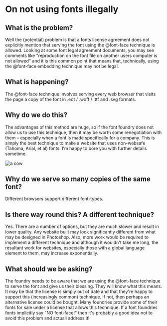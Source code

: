 # On not using fonts illegally

## What is the problem?

Well the (potential) problem is that a fonts license agreement does not explicitly mention that serving the font using the @font-face technique is allowed. Looking at some font legal agreement documents, you may see comments like "reproduction on the font file on another users computer is not allowed" and it is  this common point that means that, technically, using the @font-face embedding technique may not be legal.
 
## What is happening?

The @font-face technique involves serving every web browser that visits the page a copy of the font in .eot / .woff / .ttf and .svg formats.
 
## Why do we do this?

The advantages of this method are huge, so if the font foundry does not allow us to use this technique, then it may be worth some renegotiation with them – especially when a font is made specifically for a company. This is simply the best technique to make a website that uses non-websafe (Tahoma, Arial, et al) fonts. I'm happy to bore you with further details sometime.
 
![a cow](/http://siloamspringsvet.com/filerequest/1066)
 
## Why do we serve so many copies of the same font?

Different browsers support different font-types.
 
## Is there way round this? A different technique?

Yes. There are a number of options, but they are much slower and result in lower quality. Any website built may look significantly different from what may be designed in Photoshop. Also, more work would be required to implement a different technique and although it wouldn't take me long, the resultant work for websites, especially those with a global language element to them, may increase exponentially.
 
## What should we be asking?

The foundry needs to be aware that we are using the @font-face technique to serve the font and give us their blessing. They will know what this means. It may be that the license is simply out of date and that they're happy to support this (increasingly common) technique. If not, then perhaps an alternative license could be bought. Many foundries provide some of their fonts for sale under a license that allows this technique. If a font foundries fonts implicitly say "NO font-face!" then it's probably a good idea not to avoid this problem and actuall address it!